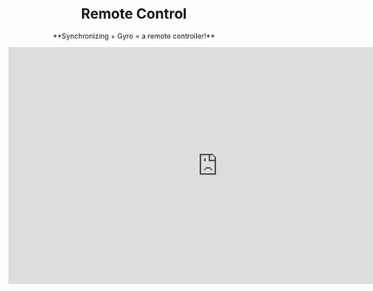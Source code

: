 <h1 style="text-align:center">Remote Control</h1>

<p style="text-align:center">**Synchronizing + Gyro = a remote controller!**</p>

<div style="text-align:center">
  <iframe width="840" height="475" src="https://www.youtube.com/embed/FAD4uuXiRAk" frameborder="0" allowfullscreen></iframe>
</div>
